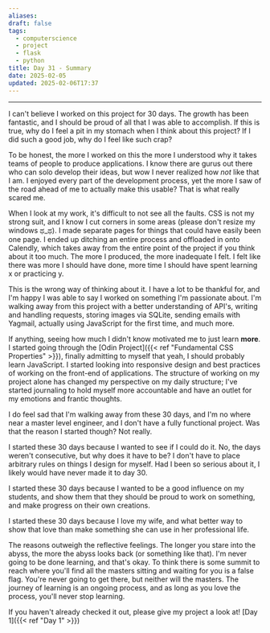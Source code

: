 ```yaml
---
aliases: 
draft: false
tags:
  - computerscience
  - project
  - flask
  - python
title: Day 31 - Summary
date: 2025-02-05
updated: 2025-02-06T17:37
---
```


-------------------------------------------------------------------------------

I can't believe I worked on this project for 30 days. The growth has been fantastic, and I should be proud of all that I was able to accomplish. If this is true, why do I feel a pit in my stomach when I think about this project? If I did such a good job, why do I feel like such crap?

To be honest, the more I worked on this the more I understood why it takes teams of people to produce applications. I know there are gurus out there who can solo develop their ideas, but wow I never realized how *not* like that I am. I enjoyed every part of the development process, yet the more I saw of the road ahead of me to actually make this usable? That is what really scared me.

When I look at my work, it's difficult to not see all the faults. CSS is not my strong suit, and I know I cut corners in some areas (please don't resize my windows ಥ_ಥ). I made separate pages for things that could have easily been one page. I ended up ditching an entire process and offloaded in onto Calendly, which takes away from the entire point of the project if you think about it too much. The more I produced, the more inadequate I felt. I felt like there was more I should have done, more time I should have spent learning x or practicing y.  

This is the wrong way of thinking about it. I have a lot to be thankful for, and I'm happy I was able to say I worked on something I'm passionate about. I'm walking away from this project with a better understanding of API's, writing and handling requests, storing images via SQLite, sending emails with Yagmail, actually using JavaScript for the first time, and much more.  

If anything, seeing how much I didn't know motivated me to just learn **more**. I started going through the [Odin Project]({{< ref "Fundamental CSS Properties" >}}), finally admitting to myself that yeah, I should probably learn JavaScript. I started looking into responsive design and best practices of working on the front-end of applications. The structure of working on my project alone has changed my perspective on my daily structure; I've started journaling to hold myself more accountable and have an outlet for my emotions and frantic thoughts. 

I do feel sad that I'm walking away from these 30 days, and I'm no where near a master level engineer, and I don't have a fully functional project. Was that the reason I started though? Not really.

I started these 30 days because I wanted to see if I could do it. No, the days weren't consecutive, but why does it have to be? I don't have to place arbitrary rules on things I design for myself. Had I been so serious about it, I likely would have never made it to day 30. 

I started these 30 days because I wanted to be a good influence on my students, and show them that they should be proud to work on something, and make progress on their own creations. 

I started these 30 days because I love my wife, and what better way to show that love than make something she can use in her professional life. 

The reasons outweigh the reflective feelings. The longer you stare into the abyss, the more the abyss looks back (or something like that). I'm never going to be done learning, and that's okay. To think there is some summit to reach where you'll find all the masters sitting and waiting for you is a false flag. You're never going to get there, but neither will the masters. The journey of learning is an ongoing process, and as long as you love the process, you'll never stop learning. 

If you haven't already checked it out, please give my project a look at! [Day 1]({{< ref "Day 1" >}})